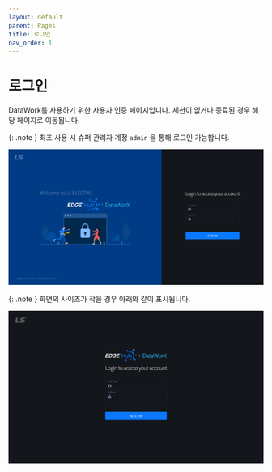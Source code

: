 ```yaml
---
layout: default
parent: Pages
title: 로그인
nav_order: 1
---
```


# 로그인
DataWork를 사용하기 위한 사용자 인증 페이지입니다. 세션이 없거나 종료된 경우 해당 페이지로 이동됩니다.

{: .note }
최초 사용 시 슈퍼 관리자 계정 `admin` 을 통해 로그인 가능합니다.

![Login](./login.png)

{: .note }
화면의 사이즈가 작을 경우 아래와 같이 표시됩니다.

![Login - Screen](./login-screen.png)
